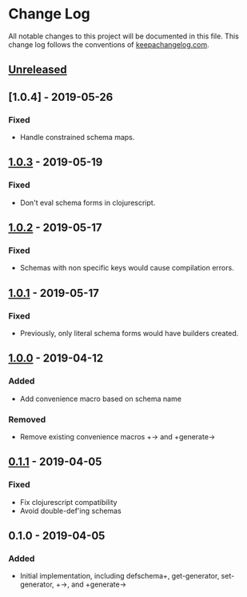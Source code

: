 # Change Log
All notable changes to this project will be documented in this file. This change log follows the conventions of [keepachangelog.com](http://keepachangelog.com/).

## [Unreleased]

## [1.0.4] - 2019-05-26
### Fixed
- Handle constrained schema maps.

## [1.0.3] - 2019-05-19
### Fixed
- Don't eval schema forms in clojurescript.

## [1.0.2] - 2019-05-17
### Fixed
- Schemas with non specific keys would cause compilation errors.

## [1.0.1] - 2019-05-17
### Fixed
- Previously, only literal schema forms would have builders created.

## [1.0.0] - 2019-04-12
### Added
- Add convenience macro based on schema name
### Removed
- Remove existing convenience macros +-> and +generate->

## [0.1.1] - 2019-04-05
### Fixed
- Fix clojurescript compatibility
- Avoid double-def'ing schemas

## 0.1.0 - 2019-04-05
### Added
- Initial implementation, including defschema+, get-generator, set-generator, +->, and +generate->


[Unreleased]: https://github.com/travelboss/schema-plus/compare/1.0.3...HEAD
[1.0.3]: https://github.com/travelboss/schema-plus/compare/1.0.2...1.0.3
[1.0.2]: https://github.com/travelboss/schema-plus/compare/1.0.1...1.0.2
[1.0.1]: https://github.com/travelboss/schema-plus/compare/1.0.0...1.0.1
[1.0.0]: https://github.com/travelboss/schema-plus/compare/0.1.1...1.0.0
[0.1.1]: https://github.com/travelboss/schema-plus/compare/0.1.0...0.1.1
